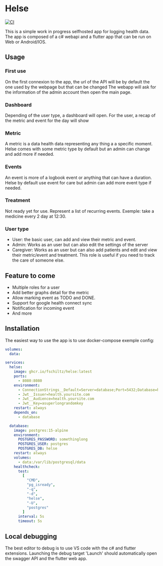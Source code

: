 # Helse

[![CI](https://github.com/FSchiltz/Helse/actions/workflows/ci.yml/badge.svg?branch=main)](https://github.com/FSchiltz/Helse/actions/workflows/ci.yml)

This is a simple work in progress selfhosted app for logging health data.
The app is composed of a c# webapi and a flutter app that can be run on Web or Android/IOS.

## Usage

### First use

On the first connexion to the app, the url of the API will be by default the one used by the webpage but that can be changed
The webapp will ask for the information of the admin account then open the main page.

### Dashboard

Depending of the user type, a dashboard will open.
For the user, a recap of the metric and event for the day will show

### Metric

A metric is a data health data representing any thing a a specific moment.
Helse comes with some metric type by default but an admin can change and add more if needed.

### Events

An event is more of a logbook event or anything that can have a duration.
Helse by default use event for care but admin can add more event type if needed.

### Treatment

Not ready yet for use.
Represent a list of recurring events. Exemple: take a medicine every 2 day at 12:30.

### User type

- User: the basic user, can add and view their metric and event.
- Admin: Works as an user but can also edit the settings of the server
- Caregiver: Works as an user but can also add patients and edit and view their metric/event and treatment.
    This role is useful if you need to track the care of someone else.

## Feature to come

- Multiple roles for a user
- Add better graphs detail for the metric
- Allow marking event as TODO and DONE.
- Support for google health connect sync
- Notification for incoming event
- And more

## Installation

The easiest way to use the app is to use docker-compose
exemple config:

``` yaml
volumes:
  data:

services:
  helse:
    image: ghcr.io/fschiltz/helse:latest
    ports:
      - 8080:8080
    environment:
      - ConnectionStrings__Default=Server=database;Port=5432;Database=helse;User Id=postgres;Password=somethinglong
      - Jwt__Issuer=health.yoursite.com
      - Jwt__Audience=health.yoursite.com
      - Jwt__Key=asuperlongrandomkey
    restart: always
    depends_on:
      - database

  database:
    image: postgres:15-alpine
    environment:
      POSTGRES_PASSWORD: somethinglong
      POSTGRES_USER: postgres
      POSTGRES_DB: helse
    restart: always
    volumes:
      - data:/var/lib/postgresql/data
    healthcheck:
      test:
        [
          "CMD",
          "pg_isready",
          "-q",
          "-d",
          "helse",
          "-U",
          "postgres"
        ]
      interval: 5s
      timeout: 5s

```

## Local debugging

The best editor to debug is to use VS code with the c# and flutter extensions.
Launching the debug target 'Launch' should automatically open the swagger API and the flutter web app.
